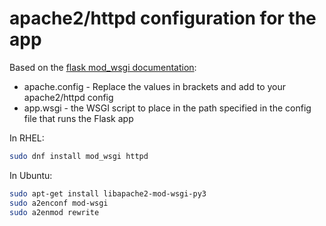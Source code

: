 # apache2/httpd configuration for the app

Based on the [flask mod_wsgi documentation](https://flask.palletsprojects.com/en/2.0.x/deploying/mod_wsgi/):

 * apache.config - Replace the values in brackets and add to your apache2/httpd config
 * app.wsgi - the WSGI script to place in the path specified in the config file that runs the Flask app

In RHEL: 
```bash 
sudo dnf install mod_wsgi httpd
```

In Ubuntu: 

```bash
sudo apt-get install libapache2-mod-wsgi-py3
sudo a2enconf mod-wsgi
sudo a2enmod rewrite
```
